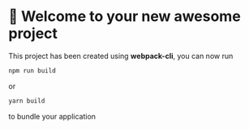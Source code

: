 # 🚀 Welcome to your new awesome project

This project has been created using **webpack-cli**, you can now run

```js
npm run build
```

or

```js
yarn build
```

to bundle your application
